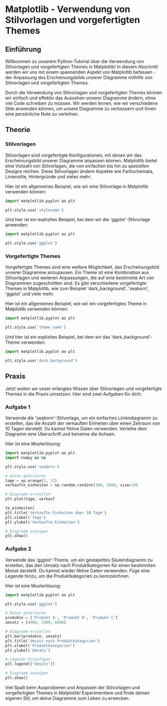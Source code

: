 # Matplotlib - Verwendung von Stilvorlagen und vorgefertigten Themes

## Einführung
Willkommen zu unserem Python-Tutorial über die Verwendung von Stilvorlagen und vorgefertigten Themes in Matplotlib! In diesem Abschnitt werden wir uns mit einem spannenden Aspekt von Matplotlib befassen - der Anpassung des Erscheinungsbilds unserer Diagramme mithilfe von Stilvorlagen und vorgefertigten Themes.

Durch die Verwendung von Stilvorlagen und vorgefertigten Themes können wir einfach und effektiv das Aussehen unserer Diagramme ändern, ohne viel Code schreiben zu müssen. Wir werden lernen, wie wir verschiedene Stile anwenden können, um unsere Diagramme zu verbessern und ihnen eine persönliche Note zu verleihen.

## Theorie
### Stilvorlagen
Stilvorlagen sind vorgefertigte Konfigurationen, mit denen wir das Erscheinungsbild unserer Diagramme anpassen können. Matplotlib bietet eine Vielzahl von Stilvorlagen, die von einfachen bis hin zu speziellen Designs reichen. Diese Stilvorlagen ändern Aspekte wie Farbschemata, Linienstile, Hintergründe und vieles mehr.

Hier ist ein allgemeines Beispiel, wie wir eine Stilvorlage in Matplotlib verwenden können:

```python
import matplotlib.pyplot as plt

plt.style.use('stylename')
```

Und hier ist ein explizites Beispiel, bei dem wir die 'ggplot'-Stilvorlage anwenden:

```python
import matplotlib.pyplot as plt

plt.style.use('ggplot')
```

### Vorgefertigte Themes
Vorgefertigte Themes sind eine weitere Möglichkeit, das Erscheinungsbild unserer Diagramme anzupassen. Ein Theme ist eine Kombination aus Stilvorlagen und weiteren Anpassungen, die auf eine bestimmte Art von Diagrammen zugeschnitten sind. Es gibt verschiedene vorgefertigte Themes in Matplotlib, wie zum Beispiel 'dark_background', 'seaborn', 'ggplot' und viele mehr.

Hier ist ein allgemeines Beispiel, wie wir ein vorgefertigtes Theme in Matplotlib verwenden können:

```python
import matplotlib.pyplot as plt

plt.style.use('theme_name')
```

Und hier ist ein explizites Beispiel, bei dem wir das 'dark_background'-Theme verwenden:

```python
import matplotlib.pyplot as plt

plt.style.use('dark_background')
```

## Praxis
Jetzt wollen wir unser erlangtes Wissen über Stilvorlagen und vorgefertigte Themes in die Praxis umsetzen. Hier sind zwei Aufgaben für dich:

### Aufgabe 1
Verwende die 'seaborn'-Stilvorlage, um ein einfaches Liniendiagramm zu erstellen, das die Anzahl der verkauften Einheiten über einen Zeitraum von 10 Tagen darstellt. Du kannst fiktive Daten verwenden. Verleihe dem Diagramm eine Überschrift und benenne die Achsen.

Hier ist eine Musterlösung:

```python
import matplotlib.pyplot as plt
import numpy as np

plt.style.use('seaborn')

# Daten generieren
tage = np.arange(1, 11)
verkaufte_einheiten = np.random.randint(100, 1000, size=10)

# Diagramm erstellen
plt.plot(tage, verkauf

te_einheiten)
plt.title('Verkaufte Einheiten über 10 Tage')
plt.xlabel('Tage')
plt.ylabel('Verkaufte Einheiten')

# Diagramm anzeigen
plt.show()
```

### Aufgabe 2
Verwende das 'ggplot'-Theme, um ein gestapeltes Säulendiagramm zu erstellen, das den Umsatz nach Produktkategorien für einen bestimmten Monat darstellt. Du kannst wieder fiktive Daten verwenden. Füge eine Legende hinzu, um die Produktkategorien zu kennzeichnen.

Hier ist eine Musterlösung:

```python
import matplotlib.pyplot as plt

plt.style.use('ggplot')

# Daten generieren
produkte = ['Produkt A', 'Produkt B', 'Produkt C']
umsatz = [4000, 2500, 6000]

# Diagramm erstellen
plt.bar(produkte, umsatz)
plt.title('Umsatz nach Produktkategorien')
plt.xlabel('Produktkategorien')
plt.ylabel('Umsatz')

# Legende hinzufügen
plt.legend(['Umsatz'])

# Diagramm anzeigen
plt.show()
```

Viel Spaß beim Ausprobieren und Anpassen der Stilvorlagen und vorgefertigten Themes in Matplotlib! Experimentiere und finde deinen eigenen Stil, um deine Diagramme zum Leben zu erwecken.